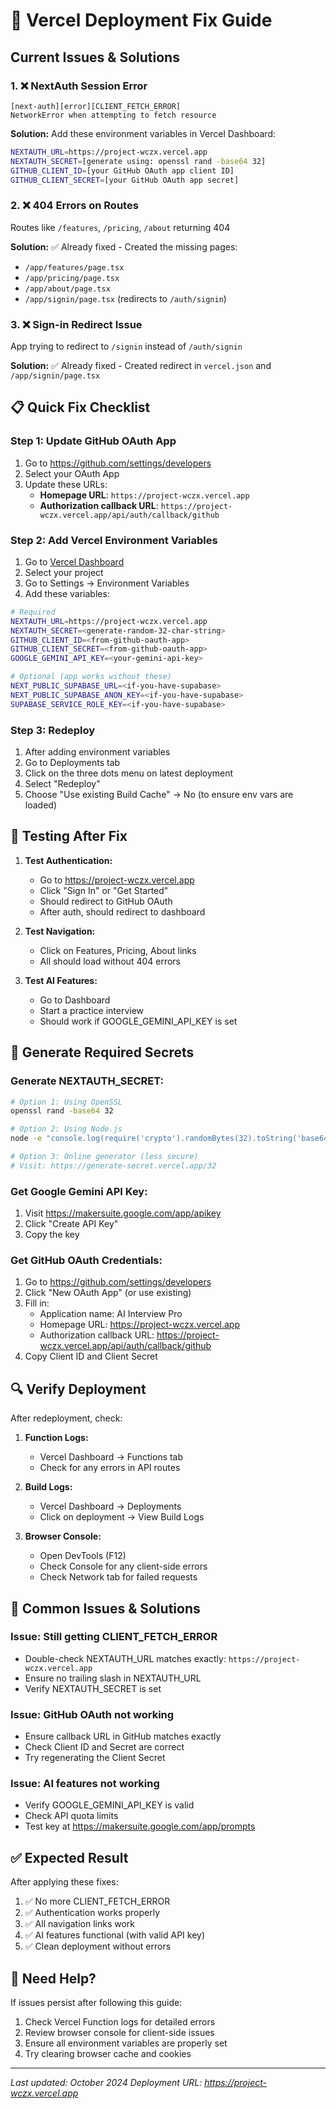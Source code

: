 # 🔧 Vercel Deployment Fix Guide

## Current Issues & Solutions

### 1. ❌ NextAuth Session Error
```
[next-auth][error][CLIENT_FETCH_ERROR] 
NetworkError when attempting to fetch resource
```

**Solution:**
Add these environment variables in Vercel Dashboard:

```bash
NEXTAUTH_URL=https://project-wczx.vercel.app
NEXTAUTH_SECRET=[generate using: openssl rand -base64 32]
GITHUB_CLIENT_ID=[your GitHub OAuth app client ID]
GITHUB_CLIENT_SECRET=[your GitHub OAuth app secret]
```

### 2. ❌ 404 Errors on Routes
Routes like `/features`, `/pricing`, `/about` returning 404

**Solution:**
✅ Already fixed - Created the missing pages:
- `/app/features/page.tsx`
- `/app/pricing/page.tsx`
- `/app/about/page.tsx`
- `/app/signin/page.tsx` (redirects to `/auth/signin`)

### 3. ❌ Sign-in Redirect Issue
App trying to redirect to `/signin` instead of `/auth/signin`

**Solution:**
✅ Already fixed - Created redirect in `vercel.json` and `/app/signin/page.tsx`

## 📋 Quick Fix Checklist

### Step 1: Update GitHub OAuth App
1. Go to https://github.com/settings/developers
2. Select your OAuth App
3. Update these URLs:
   - **Homepage URL**: `https://project-wczx.vercel.app`
   - **Authorization callback URL**: `https://project-wczx.vercel.app/api/auth/callback/github`

### Step 2: Add Vercel Environment Variables
1. Go to [Vercel Dashboard](https://vercel.com/dashboard)
2. Select your project
3. Go to Settings → Environment Variables
4. Add these variables:

```bash
# Required
NEXTAUTH_URL=https://project-wczx.vercel.app
NEXTAUTH_SECRET=<generate-random-32-char-string>
GITHUB_CLIENT_ID=<from-github-oauth-app>
GITHUB_CLIENT_SECRET=<from-github-oauth-app>
GOOGLE_GEMINI_API_KEY=<your-gemini-api-key>

# Optional (app works without these)
NEXT_PUBLIC_SUPABASE_URL=<if-you-have-supabase>
NEXT_PUBLIC_SUPABASE_ANON_KEY=<if-you-have-supabase>
SUPABASE_SERVICE_ROLE_KEY=<if-you-have-supabase>
```

### Step 3: Redeploy
1. After adding environment variables
2. Go to Deployments tab
3. Click on the three dots menu on latest deployment
4. Select "Redeploy"
5. Choose "Use existing Build Cache" → No (to ensure env vars are loaded)

## 🎯 Testing After Fix

1. **Test Authentication:**
   - Go to https://project-wczx.vercel.app
   - Click "Sign In" or "Get Started"
   - Should redirect to GitHub OAuth
   - After auth, should redirect to dashboard

2. **Test Navigation:**
   - Click on Features, Pricing, About links
   - All should load without 404 errors

3. **Test AI Features:**
   - Go to Dashboard
   - Start a practice interview
   - Should work if GOOGLE_GEMINI_API_KEY is set

## 🚀 Generate Required Secrets

### Generate NEXTAUTH_SECRET:
```bash
# Option 1: Using OpenSSL
openssl rand -base64 32

# Option 2: Using Node.js
node -e "console.log(require('crypto').randomBytes(32).toString('base64'))"

# Option 3: Online generator (less secure)
# Visit: https://generate-secret.vercel.app/32
```

### Get Google Gemini API Key:
1. Visit https://makersuite.google.com/app/apikey
2. Click "Create API Key"
3. Copy the key

### Get GitHub OAuth Credentials:
1. Go to https://github.com/settings/developers
2. Click "New OAuth App" (or use existing)
3. Fill in:
   - Application name: AI Interview Pro
   - Homepage URL: https://project-wczx.vercel.app
   - Authorization callback URL: https://project-wczx.vercel.app/api/auth/callback/github
4. Copy Client ID and Client Secret

## 🔍 Verify Deployment

After redeployment, check:

1. **Function Logs:**
   - Vercel Dashboard → Functions tab
   - Check for any errors in API routes

2. **Build Logs:**
   - Vercel Dashboard → Deployments
   - Click on deployment → View Build Logs

3. **Browser Console:**
   - Open DevTools (F12)
   - Check Console for any client-side errors
   - Check Network tab for failed requests

## 📝 Common Issues & Solutions

### Issue: Still getting CLIENT_FETCH_ERROR
- Double-check NEXTAUTH_URL matches exactly: `https://project-wczx.vercel.app`
- Ensure no trailing slash in NEXTAUTH_URL
- Verify NEXTAUTH_SECRET is set

### Issue: GitHub OAuth not working
- Ensure callback URL in GitHub matches exactly
- Check Client ID and Secret are correct
- Try regenerating the Client Secret

### Issue: AI features not working
- Verify GOOGLE_GEMINI_API_KEY is valid
- Check API quota limits
- Test key at https://makersuite.google.com/app/prompts

## ✅ Expected Result

After applying these fixes:
1. ✅ No more CLIENT_FETCH_ERROR
2. ✅ Authentication works properly
3. ✅ All navigation links work
4. ✅ AI features functional (with valid API key)
5. ✅ Clean deployment without errors

## 📧 Need Help?

If issues persist after following this guide:
1. Check Vercel Function logs for detailed errors
2. Review browser console for client-side issues
3. Ensure all environment variables are properly set
4. Try clearing browser cache and cookies

---
*Last updated: October 2024*
*Deployment URL: https://project-wczx.vercel.app*
